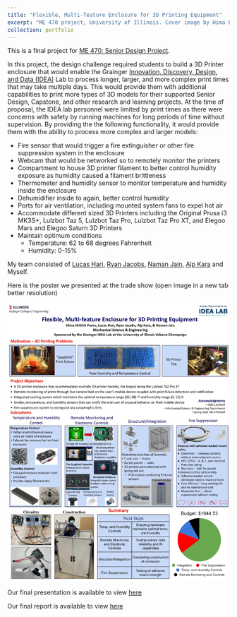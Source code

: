 ```yaml
---
title: "Flexible, Multi-feature Enclosure for 3D Printing Equipment"
excerpt: "ME 470 project, University of Illinois. Cover image by Hima Pamu <br/><img src='/images/ME 470 Final Project cover image resized.jpg'>"
collection: portfolio
---
```

This is a final project for <a href="https://courses.illinois.edu/schedule/2022/spring/ME/470">ME 470: Senior Design Project</a>.


In this project, the design challenge required students to build a 3D Printer enclosure that would enable the Grainger <a href="https://www.library.illinois.edu/enx/idea-lab/">Innovation, Discovery, Design, and Data (IDEA)</a> Lab to process longer, larger, and more complex print times that may take multiple days. This would provide them with additional capabilities to print more types of 3D models for their supported Senior Design, Capstone, and other research and learning projects. At the time of proposal, the IDEA lab personnel were limited by print times as there were concerns with safety by running machines for long periods of time without supervision. By providing the the following functionality, it would provide them with the ability to process more complex and larger models:
* Fire sensor that would trigger a fire extinguisher or other fire suppression system in the enclosure
* Webcam that would be networked so to remotely monitor the printers
* Compartment to house 3D printer filament to better control humidity exposure as humidity caused a filament brittleness
* Thermometer and humidity sensor to monitor temperature and humidity inside the enclosure
* Dehumidifier inside to again, better control humidity
* Ports for air ventilation, including mounted system fans to expel hot air
* Accommodate different sized 3D Printers including the Original Prusa i3 MK3S+, Lulzbot Taz 5, Lulzbot Taz Pro, Lulzbot Taz Pro XT, and Elegoo Mars and Elegoo Saturn 3D Printers
* Maintain optimum conditions
  * Temperature: 62 to 68 degrees Fahrenheit
  * Humidity: 0-15%


My team consisted of <a href="https://www.linkedin.com/in/lucas-hari/">Lucas Hari</a>, <a href="https://www.linkedin.com/in/ryansjacobs/">Ryan Jacobs</a>, <a href="https://www.linkedin.com/in/naman-jain-34a2b317a/">Naman Jain</a>, <a href="https://www.linkedin.com/in/alpkara1999/">Alp Kara</a> and Myself.


Here is the poster we presented at the trade show (open image in a new tab better resolution)


<img src='/images/ME 470 3D-Printer Enclosure Poster.jpg' alt="2022_ME170_Trade_Show_poster" class="center">


Our final presentation is available to view <a href="https://drive.google.com/file/d/1CiiN_F4HlnuYSA_M9JqTKd2Pi15-rHMN/view?usp=sharing">here</a>


Our final report is available to view <a href="https://drive.google.com/file/d/1fEH2LtMO-KjH0yI0g04wTUAGdjU6A4sB/view?usp=sharing">here</a>


<!--<embed src="https://github.com/hhpamu/hhpamu.github.io/blob/master/files/ME 470 Final Presentation.pdf" type="application/pdf" />-->
